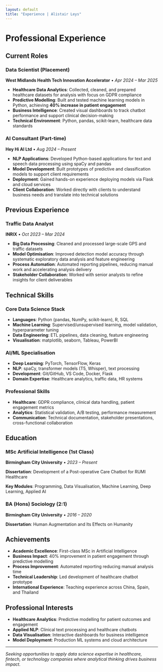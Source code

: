 ```yaml
---
layout: default
title: "Experience | Alistair Leys"
---
```


# Professional Experience

## Current Roles

### Data Scientist (Placement)
**West Midlands Health Tech Innovation Accelerator** • *Apr 2024 – Mar 2025*

- **Healthcare Data Analytics**: Collected, cleaned, and prepared healthcare datasets for analysis with focus on GDPR compliance
- **Predictive Modelling**: Built and tested machine learning models in Python, achieving **40% increase in patient engagement**
- **Business Intelligence**: Created visual dashboards to track chatbot performance and support clinical decision-making
- **Technical Environment**: Python, pandas, scikit-learn, healthcare data standards

### AI Consultant (Part-time)
**Hey Hi AI Ltd** • *Aug 2024 – Present*

- **NLP Applications**: Developed Python-based applications for text and speech data processing using spaCy and pandas
- **Model Development**: Built prototypes of predictive and classification models to support client requirements
- **Deployment**: Gained hands-on experience deploying models via Flask and cloud services
- **Client Collaboration**: Worked directly with clients to understand business needs and translate into technical solutions

## Previous Experience

### Traffic Data Analyst
**INRIX** • *Oct 2023 – Mar 2024*

- **Big Data Processing**: Cleaned and processed large-scale GPS and traffic datasets
- **Model Optimisation**: Improved detection model accuracy through systematic exploratory data analysis and feature engineering
- **Process Automation**: Automated reporting pipelines, reducing manual work and accelerating analysis delivery
- **Stakeholder Collaboration**: Worked with senior analysts to refine insights for client deliverables

## Technical Skills

### Core Data Science Stack
- **Languages**: Python (pandas, NumPy, scikit-learn), R, SQL
- **Machine Learning**: Supervised/unsupervised learning, model validation, hyperparameter tuning
- **Data Engineering**: ETL pipelines, data cleaning, feature engineering
- **Visualisation**: matplotlib, seaborn, Tableau, PowerBI

### AI/ML Specialisation
- **Deep Learning**: PyTorch, TensorFlow, Keras
- **NLP**: spaCy, transformer models (T5, Whisper), text processing
- **Development**: Git/GitHub, VS Code, Docker, Flask
- **Domain Expertise**: Healthcare analytics, traffic data, HR systems

### Professional Skills
- **Healthcare**: GDPR compliance, clinical data handling, patient engagement metrics
- **Analytics**: Statistical validation, A/B testing, performance measurement
- **Communication**: Technical documentation, stakeholder presentations, cross-functional collaboration

## Education

### MSc Artificial Intelligence (1st Class)
**Birmingham City University** • *2023 – Present*

**Dissertation**: Development of a Post-operative Care Chatbot for RUMI Healthcare

**Key Modules**: Programming, Data Visualisation, Machine Learning, Deep Learning, Applied AI

### BA (Hons) Sociology (2:1)
**Birmingham City University** • *2016 – 2020*

**Dissertation**: Human Augmentation and Its Effects on Humanity

## Achievements

- **Academic Excellence**: First-class MSc in Artificial Intelligence
- **Business Impact**: 40% improvement in patient engagement through predictive modelling
- **Process Improvement**: Automated reporting reducing manual analysis time
- **Technical Leadership**: Led development of healthcare chatbot prototype
- **International Experience**: Teaching experience across China, Spain, and Thailand

## Professional Interests

- **Healthcare Analytics**: Predictive modelling for patient outcomes and engagement
- **Applied NLP**: Clinical text processing and healthcare chatbots  
- **Data Visualisation**: Interactive dashboards for business intelligence
- **Model Deployment**: Production ML systems and cloud architecture

---

*Seeking opportunities to apply data science expertise in healthcare, fintech, or technology companies where analytical thinking drives business impact.*
